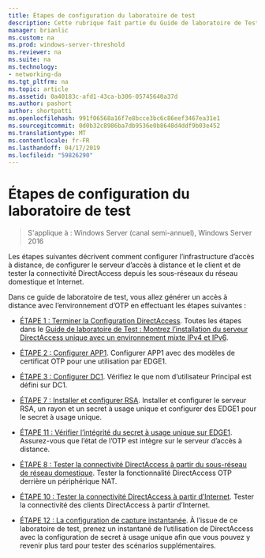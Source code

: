 ```yaml
---
title: Étapes de configuration du laboratoire de test
description: Cette rubrique fait partie du Guide de laboratoire de Test - démontrer DirectAccess avec l’authentification OTP et RSA SecurID pour Windows Server 2016
manager: brianlic
ms.custom: na
ms.prod: windows-server-threshold
ms.reviewer: na
ms.suite: na
ms.technology:
- networking-da
ms.tgt_pltfrm: na
ms.topic: article
ms.assetid: 0a40183c-afd1-43ca-b306-05745640a37d
ms.author: pashort
author: shortpatti
ms.openlocfilehash: 991f06568a16f7e8bcce3bc6c86eef3467ea31e1
ms.sourcegitcommit: 0d0b32c8986ba7db9536e0b8648d4ddf9b03e452
ms.translationtype: MT
ms.contentlocale: fr-FR
ms.lasthandoff: 04/17/2019
ms.locfileid: "59826290"
---
```

# <a name="steps-for-configuring-the-test-lab"></a>Étapes de configuration du laboratoire de test

>S'applique à : Windows Server (canal semi-annuel), Windows Server 2016

Les étapes suivantes décrivent comment configurer l’infrastructure d’accès à distance, de configurer le serveur d’accès à distance et le client et de tester la connectivité DirectAccess depuis les sous-réseaux du réseau domestique et Internet.  
  
Dans ce guide de laboratoire de test, vous allez générer un accès à distance avec l’environnement d’OTP en effectuant les étapes suivantes :  
  
-   [ÉTAPE 1 : Terminer la Configuration DirectAccess](assetId:///4dbf877f-02fb-439b-907a-f5b3f1d8afa6). Toutes les étapes dans le [Guide de laboratoire de Test : Montrez l’installation du serveur DirectAccess unique avec un environnement mixte IPv4 et IPv6](https://go.microsoft.com/fwlink/p/?LinkId=237004).  
  
-   [ÉTAPE 2 : Configurer APP1](assetId:///c1bb590f-91d4-4ed5-bceb-b0e36eabd4ff). Configurer APP1 avec des modèles de certificat OTP pour une utilisation par EDGE1.  
  
-   [ÉTAPE 3 : Configurer DC1](assetId:///904a6edc-a771-45ed-9630-a34a680bb522). Vérifiez le que nom d’utilisateur Principal est défini sur DC1.  
  
-   [ÉTAPE 7 : Installer et configurer RSA](assetId:///baa4c28c-add7-42e2-8afd-ccc7a559406a). Installer et configurer le serveur RSA, un rayon et un secret à usage unique et configurer des EDGE1 pour le secret à usage unique.  
  
-   [ÉTAPE 11 : Vérifier l’intégrité du secret à usage unique sur EDGE1](assetId:///3b397a4a-8478-47f2-a932-9e8e048c14ba). Assurez-vous que l’état de l’OTP est intègre sur le serveur d’accès à distance.  
  
-   [ÉTAPE 8 : Tester la connectivité DirectAccess à partir du sous-réseau de réseau domestique](assetId:///ba1652a6-0692-4add-91ca-34a84956ba14). Tester la fonctionnalité DirectAccess OTP derrière un périphérique NAT.  
  
-   [ÉTAPE 10 : Tester la connectivité DirectAccess à partir d’Internet](assetId:///321149eb-5f23-4a0b-b8fb-1244540126e9). Tester la connectivité des clients DirectAccess à partir d’Internet.  
  
-   [ÉTAPE 12 : La configuration de capture instantanée](assetId:///8a51ed3c-9c32-402f-85d1-617ce46845b4). À l’issue de ce laboratoire de test, prenez un instantané de l’utilisation de DirectAccess avec la configuration de secret à usage unique afin que vous pouvez y revenir plus tard pour tester des scénarios supplémentaires.  
  


